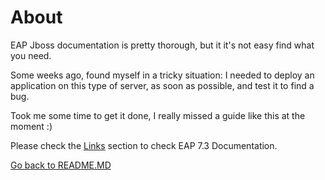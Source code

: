 
# About

EAP Jboss documentation is pretty thorough, but it it's not easy find what you need. 

Some weeks ago, found myself in a tricky situation: I needed to deploy an application on this type of server, as soon as possible, and test it to find a bug.

Took me some time to get it done, I really missed a guide like this at the moment :)

Please check the [Links](LINKS.md) section to check EAP 7.3 Documentation.

[Go back to README.MD](README.md)